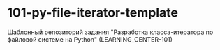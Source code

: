 # 101-py-file-iterator-template

Шаблонный репозиторий задания "Разработка класса-итератора по файловой системе на Python" (LEARNING_CENTER-101)